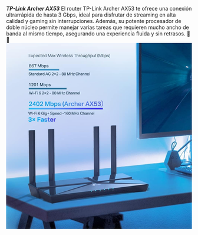 
**_TP-Link Archer AX53_**
El router TP-Link Archer AX53 te ofrece una conexión ultrarrápida de hasta 3 Gbps, ideal para disfrutar de streaming en alta calidad y gaming sin interrupciones. Además, su potente procesador de doble núcleo permite manejar varias tareas que requieren mucho ancho de banda al mismo tiempo, asegurando una experiencia fluida y sin retrasos. 🚀📶
![TP-Link](/img/Tplink.jpg)
